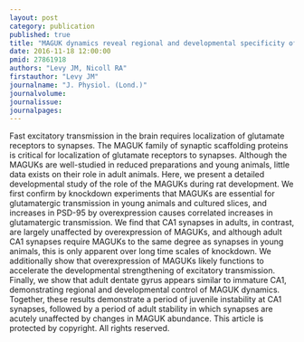 ```yaml
---
layout: post
category: publication
published: true
title: "MAGUK dynamics reveal regional and developmental specificity of synapse stability."
date: 2016-11-18 12:00:00
pmid: 27861918
authors: "Levy JM, Nicoll RA"
firstauthor: "Levy JM"
journalname: "J. Physiol. (Lond.)"
journalvolume: 
journalissue: 
journalpages: 
---
```


Fast excitatory transmission in the brain requires localization of glutamate receptors to synapses. The MAGUK family of synaptic scaffolding proteins is critical for localization of glutamate receptors to synapses. Although the MAGUKs are well-studied in reduced preparations and young animals, little data exists on their role in adult animals. Here, we present a detailed developmental study of the role of the MAGUKs during rat development. We first confirm by knockdown experiments that MAGUKs are essential for glutamatergic transmission in young animals and cultured slices, and increases in PSD-95 by overexpression causes correlated increases in glutamatergic transmission. We find that CA1 synapses in adults, in contrast, are largely unaffected by overexpression of MAGUKs, and although adult CA1 synapses require MAGUKs to the same degree as synapses in young animals, this is only apparent over long time scales of knockdown. We additionally show that overexpression of MAGUKs likely functions to accelerate the developmental strengthening of excitatory transmission. Finally, we show that adult dentate gyrus appears similar to immature CA1, demonstrating regional and developmental control of MAGUK dynamics. Together, these results demonstrate a period of juvenile instability at CA1 synapses, followed by a period of adult stability in which synapses are acutely unaffected by changes in MAGUK abundance. This article is protected by copyright. All rights reserved.


